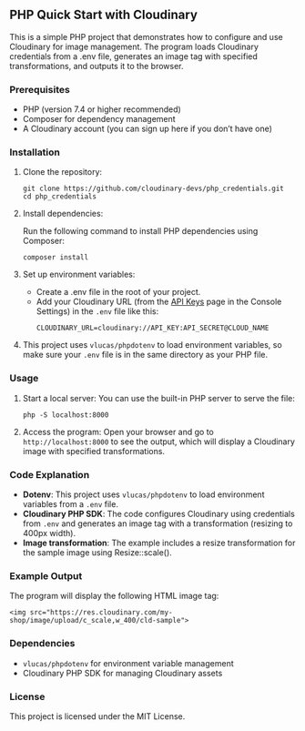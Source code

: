 ## PHP Quick Start with Cloudinary

This is a simple PHP project that demonstrates how to configure and use Cloudinary for image management. The program loads Cloudinary credentials from a .env file, generates an image tag with specified transformations, and outputs it to the browser.


### Prerequisites

* PHP (version 7.4 or higher recommended)
* Composer for dependency management
* A Cloudinary account (you can sign up here if you don’t have one)


### Installation

1. Clone the repository:
    ```
    git clone https://github.com/cloudinary-devs/php_credentials.git
    cd php_credentials
    ```

2. Install dependencies: <p>Run the following command to install PHP dependencies using Composer:</p>
    ```
    composer install
    ```

3. Set up environment variables:
    * Create a .env file in the root of your project.
    * Add your Cloudinary URL (from the [API Keys](https://console.cloudinary.com/settings/api-keys) page in the Console Settings) in the `.env` file like this:
        ```
        CLOUDINARY_URL=cloudinary://API_KEY:API_SECRET@CLOUD_NAME
        ```

4. This project uses `vlucas/phpdotenv` to load environment variables, so make sure your `.env` file is in the same directory as your PHP file.

### Usage

1. Start a local server: You can use the built-in PHP server to serve the file:
    ```
    php -S localhost:8000
    ```

2. Access the program: Open your browser and go to `http://localhost:8000` to see the output, which will display a Cloudinary image with specified transformations.

### Code Explanation

* **Dotenv**: This project uses `vlucas/phpdotenv` to load environment variables from a `.env` file.
* **Cloudinary PHP SDK**: The code configures Cloudinary using credentials from `.env` and generates an image tag with a transformation (resizing to 400px width).
* **Image transformation**: The example includes a resize transformation for the sample image using Resize::scale().

### Example Output

The program will display the following HTML image tag:

```
<img src="https://res.cloudinary.com/my-shop/image/upload/c_scale,w_400/cld-sample">
```

### Dependencies

* `vlucas/phpdotenv` for environment variable management
* Cloudinary PHP SDK for managing Cloudinary assets

### License

This project is licensed under the MIT License.
